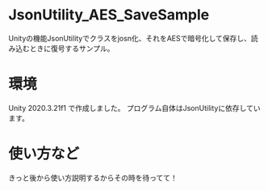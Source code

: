 # JsonUtility_AES_SaveSample
Unityの機能JsonUtilityでクラスをjosn化、それをAESで暗号化して保存し、読み込むときに復号するサンプル。

# 環境
Unity 2020.3.21f1 で作成しました。
プログラム自体はJsonUtilityに依存しています。

# 使い方など
きっと後から使い方説明するからその時を待ってて！
